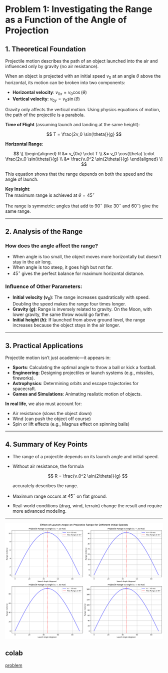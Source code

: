 # Problem 1: Investigating the Range as a Function of the Angle of Projection

## 1. Theoretical Foundation

Projectile motion describes the path of an object launched into the air and influenced only by gravity (no air resistance).

When an object is projected with an initial speed $v_0$ at an angle $\theta$ above the horizontal, its motion can be broken into two components:

- **Horizontal velocity**: $v_{0x} = v_0 \cos(\theta)$  
- **Vertical velocity**: $v_{0y} = v_0 \sin(\theta)$

Gravity only affects the vertical motion. Using physics equations of motion, the path of the projectile is a parabola.

**Time of Flight** (assuming launch and landing at the same height):

$$
T = \frac{2v_0 \sin(\theta)}{g}
$$

**Horizontal Range**:

$$
\[
\begin{aligned}
R &= v_{0x} \cdot T \\
  &= v_0 \cos(\theta) \cdot \frac{2v_0 \sin(\theta)}{g} \\
  &= \frac{v_0^2 \sin(2\theta)}{g}
\end{aligned}
\]
$$

This equation shows that the range depends on both the speed and the angle of launch.

**Key Insight**:  
The maximum range is achieved at $\theta = 45^\circ$

The range is symmetric: angles that add to $90^\circ$ (like $30^\circ$ and $60^\circ$) give the same range.

---

## 2. Analysis of the Range

### How does the angle affect the range?

- When angle is too small, the object moves more horizontally but doesn't stay in the air long.
- When angle is too steep, it goes high but not far.
- $45^\circ$ gives the perfect balance for maximum horizontal distance.

### Influence of Other Parameters:

- **Initial velocity ($v_0$)**: The range increases quadratically with speed. Doubling the speed makes the range four times longer.
- **Gravity ($g$)**: Range is inversely related to gravity. On the Moon, with lower gravity, the same throw would go farther.
- **Initial height ($h$)**: If launched from above ground level, the range increases because the object stays in the air longer.

---

## 3. Practical Applications

Projectile motion isn’t just academic—it appears in:

- **Sports**: Calculating the optimal angle to throw a ball or kick a football.
- **Engineering**: Designing projectiles or launch systems (e.g., missiles, fireworks).
- **Astrophysics**: Determining orbits and escape trajectories for spacecraft.
- **Games and Simulations**: Animating realistic motion of objects.

**In real life**, we also must account for:

- Air resistance (slows the object down)
- Wind (can push the object off course)
- Spin or lift effects (e.g., Magnus effect on spinning balls)

---

## 4. Summary of Key Points

- The range of a projectile depends on its launch angle and initial speed.
- Without air resistance, the formula 

  $$
  R = \frac{v_0^2 \sin(2\theta)}{g}
  $$

  accurately describes the range.
- Maximum range occurs at $45^\circ$ on flat ground.
- Real-world conditions (drag, wind, terrain) change the result and require more advanced modeling.

---

![alt text](image.png)
 
 ## colab  
[problem](https://colab.research.google.com/drive/12r4Xn-vQIT7mlLmU0O2oK2e-jbt_GSrh?usp=sharing)

